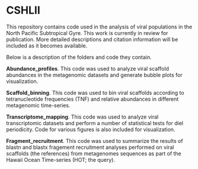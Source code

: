 # CSHLII
This repository contains code used in the analysis of viral populations in the North Pacific Subtropical Gyre.
This work is currently in review for publication. More detailed descriptions and citation information will be included as it becomes available.

Below is a description of the folders and code they contain. 

**Abundance_profiles**. This code was used to analyze viral scaffold abundances in the metagenomic datasets and generate bubble plots for visualization. 

**Scaffold_binning**. This code was used to bin viral scaffolds according to tetranucleotide frequencies (TNF) and relative abundances in different metagenomic time-series. 

**Transcriptome_mapping**. This code was used to analyze viral transcriptomic datasets and perform a number of statistical tests for diel periodicity. Code for various figures is also included for visualization. 

**Fragment_recruitment**. This code was used to summarize the results of blastn and blastx fragement recruitment analyses performed on viral scaffolds (the references) from metagenomes sequences as part of the Hawaii Ocean Time-series (HOT; the query).  
